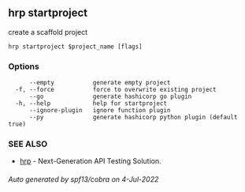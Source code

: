 ## hrp startproject

create a scaffold project

```
hrp startproject $project_name [flags]
```

### Options

```
      --empty           generate empty project
  -f, --force           force to overwrite existing project
      --go              generate hashicorp go plugin
  -h, --help            help for startproject
      --ignore-plugin   ignore function plugin
      --py              generate hashicorp python plugin (default true)
```

### SEE ALSO

* [hrp](hrp.md)	 - Next-Generation API Testing Solution.

###### Auto generated by spf13/cobra on 4-Jul-2022
